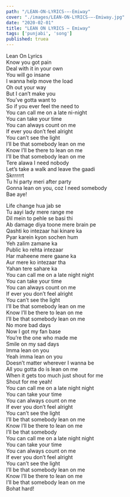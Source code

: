 ```yaml
---
path: "/LEAN-ON-LYRICS-–-Emiway"
cover: "./images/LEAN-ON-LYRICS-–-Emiway.jpg"
date: "2020-02-01"
title: "LEAN ON LYRICS – Emiway"
tags: ['punjabi', 'song']
published: truea
---
```

  
Lean On Lyrics  
Know you got pain  
Deal with it in your own  
You will go insane  
I wanna help move the load  
Oh out your way  
But I can’t make you  
You’ve gotta want to  
So if you ever feel the need to  
You can call me on a late ni-night  
You can take your time  
You can always count on me  
If ever you don’t feel alright  
You can’t see the light  
I’ll be that somebody lean on me  
Know I’ll be there to lean on me  
I’ll be that somebody lean on me  
Tere alawa I need nobody  
Let’s take a walk and leave the gaadi  
Skrrrrrt  
Tu hi party meri after party  
Gonna lean on you, coz I need somebody  
Bae aye!  
  
  
  
  
  
  
Life change hua jab se  
Tu aayi lady mere range me  
Dil mein to pehle se basi thi  
Ab damage diya toone mere brain pe  
Qashti ko intezaar hai kinare ka  
Pyar karein kyon sochen hum  
Yeh zalim zamane ka  
Public ko rehta intezaar  
Har maheene mere gaane ka  
Aur mere ko intezaar tha  
Yahan tere sahare ka  
You can call me on a late night night  
You can take your time  
You can always count on me  
If ever you don’t feel alright  
You can’t see the light  
I’ll be that somebody lean on me  
Know I’ll be there to lean on me  
I’ll be that somebody lean on me  
No more bad days  
Now I got my fan base  
You’re the one who made me  
Smile on my sad days  
Imma lean on you  
Yeah imma lean on you  
Doesn’t matter wherever I wanna be  
All you gotta do is lean on me  
When it gets too much just shout for me  
Shout for me yeah!  
You can call me on a late night night  
You can take your time  
You can always count on me  
If ever you don’t feel alright  
You can’t see the light  
I’ll be that somebody lean on me  
Know I’ll be there to lean on me  
I’ll be that somebody  
You can call me on a late night night  
You can take your time  
You can always count on me  
If ever you don’t feel alright  
You can’t see the light  
I’ll be that somebody lean on me  
Know I’ll be there to lean on me  
I’ll be that somebody lean on me  
Bohat hard!  
